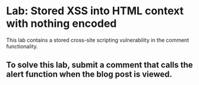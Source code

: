 # Lab: Stored XSS into HTML context with nothing encoded

This lab contains a stored cross-site scripting vulnerability in the comment functionality.

To solve this lab, submit a comment that calls the alert function when the blog post is viewed.
---

